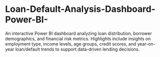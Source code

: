 # Loan-Default-Analysis-Dashboard-Power-BI-
An interactive Power BI dashboard analyzing loan distribution, borrower demographics, and financial risk metrics. Highlights include insights on employment type, income levels, age groups, credit scores, and year-on-year loan/default trends to support data-driven lending decisions.

